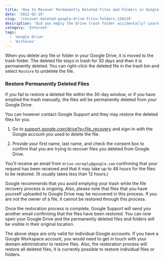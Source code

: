 ```yaml
---
title: 'How to Recover Permanently Deleted Files and Folders in Google Drive'
date: '2022-02-19'
slug: '/recover-deleted-google-drive-files-folders-220219'
description: 'Did you empty the Drive trash folder accidentally? Learn how to restore files and folders that you have permanently deleted from your Google Drive.'
category: 'Internet'
tags:
  - 'Google Drive'
  - 'Archives'
---
```


When you delete any file or folder in your Google Drive, it is moved to the trash folder. The deleted file stays in trash for 30 days and then it is permanently deleted. You can right-click the deleted file in the trash bin and select `Restore` to undelete the file.

### Restore Permanently Deleted Files

If you fail to restore a deleted file within the 30-day window, or if you have emptied the trash manually, the files will be permanently deleted from your Google Drive.

You can however contact Google Support and they may restore the deleted files for you.

1. Go to [support.google.com/drive?p=file_recovery](https://support.google.com/drive?p=file_recovery) and sign-in with the Google account you used to delete the file.

2. Provide your first name, last name, and check the consent box to confirm that you are trying to recover files you deleted from Google Drive.

You'll receive an email from `drive-noreply@google.com` confirming that your request has been received and that it may take up to 48 hours for the files to be restored. (It usually takes less than 12 hours.)

Google recommends that you avoid emptying your trash while the file recovery process is ongoing. Also, please note that files that you have yourself uploaded to Google Drive may be recovered in this process. If you are not the owner of a file, it cannot be restored through this process.

Once the restoration process is complete, Google Support will send you another email confirming that the files have been restored. You can now open your Google Drive and the permanently deleted files and folders will be visible in their original location.

The above steps are only valid for individual Google accounts. If you have a Google Workspace account, you would need to get in touch with your domain administrator to restore files. Also, the restoration process will restore all deleted files, it is currently possible to restore individual files or folders.
